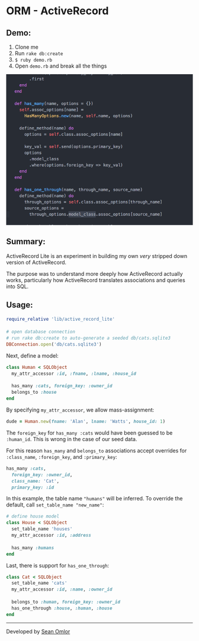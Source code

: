 # ORM - ActiveRecord

Demo:
-----
1. Clone me
2. Run ``rake db:create``
3. ``$ ruby demo.rb``
4. Open ``demo.rb`` and break all the things

[![Screenshot](/img/img.png)](//github.com/PatrickLi727/ORM-ActiveRecord/)

Summary:
--------
ActiveRecord Lite is an experiment in building my own _very_ stripped down version of ActiveRecord.

The purpose was to understand more deeply how ActiveRecord actually works, particularly how ActiveRecord translates associations and queries into SQL.

Usage:
------
```ruby
require_relative 'lib/active_record_lite'

# open database connection
# run rake db:create to auto-generate a seeded db/cats.sqlite3
DBConnection.open('db/cats.sqlite3')
```

Next, define a model:
```ruby
class Human < SQLObject
  my_attr_accessor :id, :fname, :lname, :house_id

  has_many :cats, foreign_key: :owner_id
  belongs_to :house
end
```

By specifying ``my_attr_accessor``, we allow mass-assignment:
```ruby
dude = Human.new(fname: 'Alan', lname: 'Watts', house_id: 1)
```

The ``foreign_key`` for ``has_many :cats`` would have been guessed to be ``:human_id``. This is wrong in the case of our seed data.

For this reason ``has_many`` and ``belongs_to`` associations accept overrides for ``:class_name``, ``:foreign_key``, and `:primary_key`:
```ruby
has_many :cats,
  foreign_key: :owner_id,
  class_name: 'Cat',
  primary_key: :id
```

In this example, the table name ``"humans"`` will be inferred. To override the default, call ``set_table_name "new_name"``:
```ruby
# define house model
class House < SQLObject
  set_table_name 'houses'
  my_attr_accessor :id, :address

  has_many :humans
end
```

Last, there is support for ``has_one_through``:
```ruby
class Cat < SQLObject
  set_table_name 'cats'
  my_attr_accessor :id, :name, :owner_id

  belongs_to :human, foreign_key: :owner_id
  has_one_through :house, :human, :house
end
```

---
Developed by [Sean Omlor](http://seanomlor.com)
